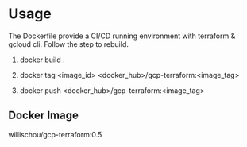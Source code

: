 # Usage

The Dockerfile provide a CI/CD running environment with terraform & gcloud cli. Follow the step to rebuild.

1. docker build .

2. docker tag <image_id> <docker_hub>/gcp-terraform:<image_tag>

3. docker push <docker_hub>/gcp-terraform:<image_tag>

## Docker Image

willischou/gcp-terraform:0.5
